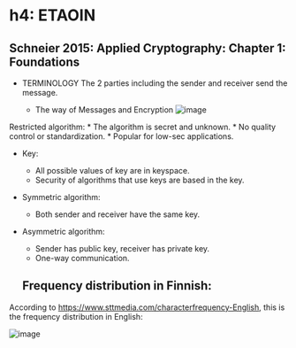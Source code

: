 # h4: ETAOIN

## Schneier 2015: Applied Cryptography: Chapter 1: Foundations

* TERMINOLOGY
  The 2 parties including the sender and receiver send the message.

  - The way of Messages and Encryption
    ![image](https://github.com/kulwinderk20/linux-course/assets/143431878/cfa3c2da-67c7-4bda-bcca-4d0599b5d081)

Restricted algorithm:
    *	The algorithm is secret and unknown.
    *	No quality control or standardization.
    *	Popular for low-sec applications.
*	Key:
    *	All possible values of key are in keyspace.
    *	Security of algorithms that use keys are based in the key.
*	Symmetric algorithm:
    *	Both sender and receiver have the same key.
*	Asymmetric algorithm:
    *	Sender has public key, receiver has private key.
    *	One-way communication.

    ## Frequency distribution in Finnish:

According to https://www.sttmedia.com/characterfrequency-English, this is the frequency distribution in English:

![image](https://github.com/kulwinderk20/linux-course/assets/143431878/7733a7ff-122e-49ef-933a-bdf1de9e70ff)


